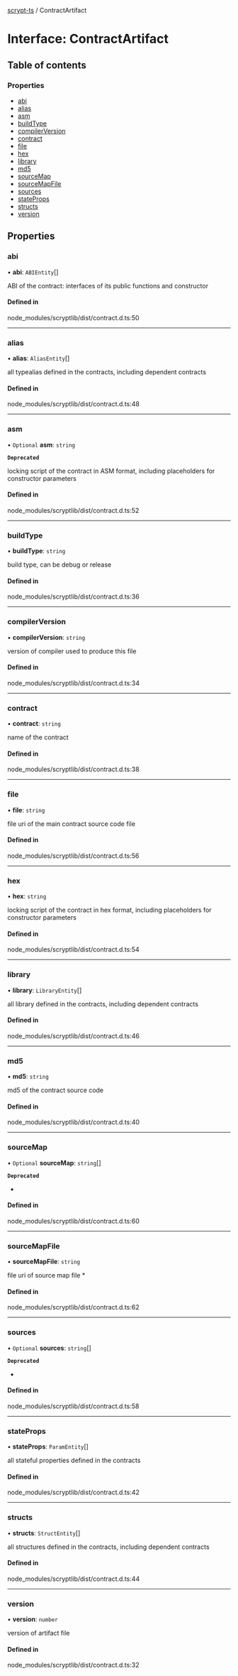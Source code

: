 [scrypt-ts](../README.md) / ContractArtifact

# Interface: ContractArtifact

## Table of contents

### Properties

- [abi](ContractArtifact.md#abi)
- [alias](ContractArtifact.md#alias)
- [asm](ContractArtifact.md#asm)
- [buildType](ContractArtifact.md#buildtype)
- [compilerVersion](ContractArtifact.md#compilerversion)
- [contract](ContractArtifact.md#contract)
- [file](ContractArtifact.md#file)
- [hex](ContractArtifact.md#hex)
- [library](ContractArtifact.md#library)
- [md5](ContractArtifact.md#md5)
- [sourceMap](ContractArtifact.md#sourcemap)
- [sourceMapFile](ContractArtifact.md#sourcemapfile)
- [sources](ContractArtifact.md#sources)
- [stateProps](ContractArtifact.md#stateprops)
- [structs](ContractArtifact.md#structs)
- [version](ContractArtifact.md#version)

## Properties

### abi

• **abi**: `ABIEntity`[]

ABI of the contract: interfaces of its public functions and constructor

#### Defined in

node_modules/scryptlib/dist/contract.d.ts:50

___

### alias

• **alias**: `AliasEntity`[]

all typealias defined in the contracts, including dependent contracts

#### Defined in

node_modules/scryptlib/dist/contract.d.ts:48

___

### asm

• `Optional` **asm**: `string`

**`Deprecated`**

locking script of the contract in ASM format, including placeholders for constructor parameters

#### Defined in

node_modules/scryptlib/dist/contract.d.ts:52

___

### buildType

• **buildType**: `string`

build type, can be debug or release

#### Defined in

node_modules/scryptlib/dist/contract.d.ts:36

___

### compilerVersion

• **compilerVersion**: `string`

version of compiler used to produce this file

#### Defined in

node_modules/scryptlib/dist/contract.d.ts:34

___

### contract

• **contract**: `string`

name of the contract

#### Defined in

node_modules/scryptlib/dist/contract.d.ts:38

___

### file

• **file**: `string`

file uri of the main contract source code file

#### Defined in

node_modules/scryptlib/dist/contract.d.ts:56

___

### hex

• **hex**: `string`

locking script of the contract in hex format, including placeholders for constructor parameters

#### Defined in

node_modules/scryptlib/dist/contract.d.ts:54

___

### library

• **library**: `LibraryEntity`[]

all library defined in the contracts, including dependent contracts

#### Defined in

node_modules/scryptlib/dist/contract.d.ts:46

___

### md5

• **md5**: `string`

md5 of the contract source code

#### Defined in

node_modules/scryptlib/dist/contract.d.ts:40

___

### sourceMap

• `Optional` **sourceMap**: `string`[]

**`Deprecated`**

*

#### Defined in

node_modules/scryptlib/dist/contract.d.ts:60

___

### sourceMapFile

• **sourceMapFile**: `string`

file uri of source map file *

#### Defined in

node_modules/scryptlib/dist/contract.d.ts:62

___

### sources

• `Optional` **sources**: `string`[]

**`Deprecated`**

*

#### Defined in

node_modules/scryptlib/dist/contract.d.ts:58

___

### stateProps

• **stateProps**: `ParamEntity`[]

all stateful properties defined in the contracts

#### Defined in

node_modules/scryptlib/dist/contract.d.ts:42

___

### structs

• **structs**: `StructEntity`[]

all structures defined in the contracts, including dependent contracts

#### Defined in

node_modules/scryptlib/dist/contract.d.ts:44

___

### version

• **version**: `number`

version of artifact file

#### Defined in

node_modules/scryptlib/dist/contract.d.ts:32
